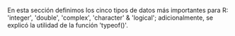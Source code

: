 En esta sección definimos los cinco tipos de datos más importantes para R:
'integer', 'double', 'complex', 'character' & 'logical'; adicionalmente,
se explicó la utilidad de la función 'typeof()'.
